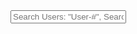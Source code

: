 <head>
  <link rel='stylesheet' href='styles.css'>
</head>
<body>
  <input type="text" id="input" onkeyup="filter()" placeholder="Search Users: &quot;User-#&quot;, Search Posts: &quot;Post-#&quot;">
  <ul id="data"></ul>
</body>
<script src="test_dom.js"></script>
